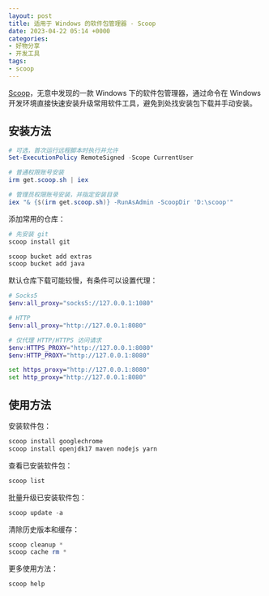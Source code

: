 ```yaml
---
layout: post
title: 适用于 Windows 的软件包管理器 - Scoop
date: 2023-04-22 05:14 +0000
categories:
- 好物分享
- 开发工具
tags:
- scoop
---
```

[Scoop](https://scoop.sh)，无意中发现的一款 Windows 下的软件包管理器，通过命令在 Windows 开发环境直接快速安装升级常用软件工具，避免到处找安装包下载并手动安装。


## 安装方法
```powershell
# 可选，首次运行远程脚本时执行并允许
Set-ExecutionPolicy RemoteSigned -Scope CurrentUser

# 普通权限账号安装
irm get.scoop.sh | iex

# 管理员权限账号安装，并指定安装目录
iex "& {$(irm get.scoop.sh)} -RunAsAdmin -ScoopDir 'D:\scoop'"
```

添加常用的仓库：
```powershell
# 先安装 git
scoop install git

scoop bucket add extras
scoop bucket add java
```

默认仓库下载可能较慢，有条件可以设置代理：
```powershell
# Socks5
$env:all_proxy="socks5://127.0.0.1:1080"

# HTTP
$env:all_proxy="http://127.0.0.1:8080"

# 仅代理 HTTP/HTTPS 访问请求
$env:HTTPS_PROXY="http://127.0.0.1:8080"
$env:HTTP_PROXY="http://127.0.0.1:8080"
```

```bat
set https_proxy="http://127.0.0.1:8080"
set http_proxy="http://127.0.0.1:8080"
```

## 使用方法
安装软件包：
```powershell
scoop install googlechrome
scoop install openjdk17 maven nodejs yarn
```

查看已安装软件包：
```powershell
scoop list
```

批量升级已安装软件包：
```powershell
scoop update -a
```

清除历史版本和缓存：
```powershell
scoop cleanup *
scoop cache rm *
```

更多使用方法：
```powershell
scoop help
```
